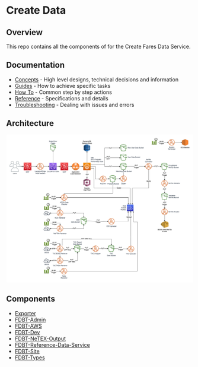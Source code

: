 # Create Data

## Overview

This repo contains all the components of for the Create Fares Data Service.

## Documentation

- [Concepts](./docs/concepts) - High level designs, technical decisions and information
- [Guides](./docs/guides) - How to achieve specific tasks
- [How To](./docs/how-to) - Common step by step actions
- [Reference](./docs/reference) - Specifications and details
- [Troubleshooting](./docs/troubleshooting) - Dealing with issues and errors

## Architecture

![Architecture](docs/_images/CFDArchitecture.drawio.png)

## Components

- [Exporter](./repos/exporter/README.md)
- [FDBT-Admin](./repos/fdbt-admin/README.md)
- [FDBT-AWS](./fdbt-aws/README.md)
- [FDBT-Dev](./fdbt-dev/README.md)
- [FDBT-NeTEX-Output](./repos/fdbt-netex-output/README.md)
- [FDBT-Reference-Data-Service](./repos/fdbt-reference-data-service/README.md)
- [FDBT-Site](./repos/fdbt-site/README.md)
- [FDBT-Types](./repos/fdbt-types/README.md)
